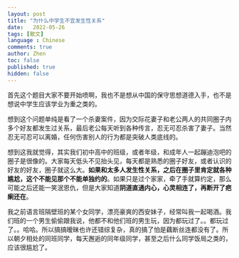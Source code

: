 ```yaml
---
layout: post
title: "为什么中学生不宜发生性关系"
date:   2022-05-26
tags: [散文]
language : Chinese
comments: true
author: Zhen
toc: false
published: true
hidden: false
---
```

首先这个题目大家不要开始喷啊，我也不是想从中国的保守思想道德入手，也不是想说中学生应该学业为重之类的。

想到这个问题单纯是看了一个杀妻案件，因为交际花妻子和老公两人的共同圈子内多个好友都发生过关系，最后老公每天听到各种传言，忍无可忍杀害了妻子。当然忍无可忍可以离婚，任何伤害别人的行为都是突破人类底线的。

想到这我就觉得，其实我们初中高中的班级，或者年级，和成年人一起蹦迪泡吧的圈子是很像的。大家每天低头不见抬头见，每天都是熟悉的圈子好友，或者认识的好友的好友，圈子就这么大。**如果和太多人发生性关系，之后在圈子里肯定就各种尴尬，这个不能见那个不能单独约的**。如果只是过个家家，牵了手就算约定，那么可能之后还能一笑泯恩仇，但是大家知道**阴道直通内心，心灵相连了，再断开了疤瘌还在**。

我之前语言班隔壁班的某个女同学，漂亮豪爽的西安妹子，经常叫我一起喝酒。我们班的一个男生偷偷跟我说，他都不和他们班的男生玩，因为都玩过了。。都玩过了。。哈哈。所以搞搞暧昧也许还错综复杂，真的搞了怕是藕断丝连都没有了。所以朝夕相处的同班同学，每天邂逅的同年级同学，甚至之后什么同学饭局之类的，应该很尴尬了。
<!--stackedit_data:
eyJoaXN0b3J5IjpbLTEyMDY4NzAwOTgsODA0MjA0NzgzLC03NT
YzODcwNl19
-->